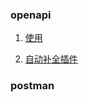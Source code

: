 ### openapi

1. [使用](https://www.jianshu.com/p/5365ef83252a)

2. [自动补全插件](https://marketplace.visualstudio.com/items?itemName=42Crunch.vscode-openapi)

### postman
